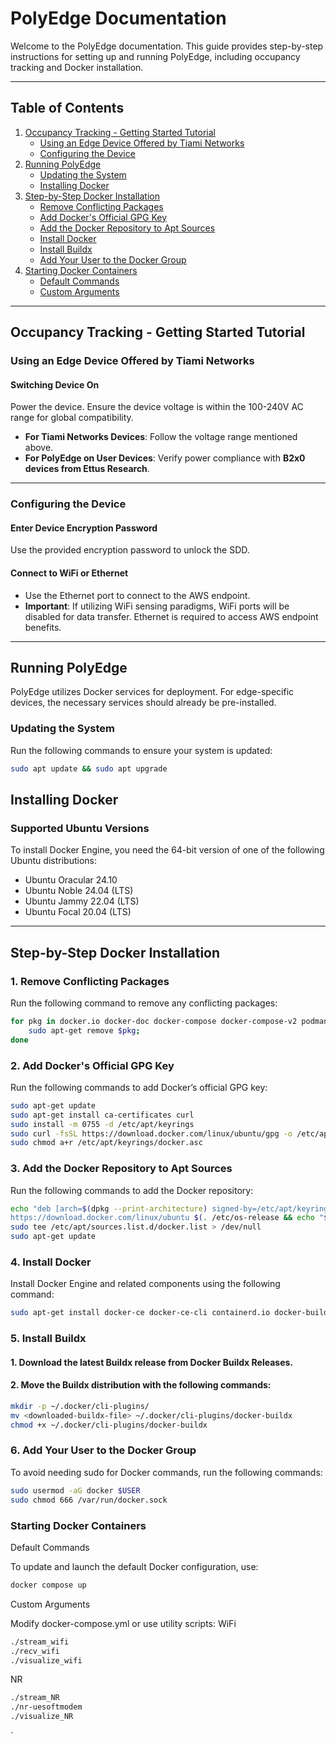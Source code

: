 # PolyEdge Documentation

Welcome to the PolyEdge documentation. This guide provides step-by-step instructions for setting up and running PolyEdge, including occupancy tracking and Docker installation.

---

## Table of Contents

1. [Occupancy Tracking - Getting Started Tutorial](#occupancy-tracking---getting-started-tutorial)
   - [Using an Edge Device Offered by Tiami Networks](#using-an-edge-device-offered-by-tiami-networks)
   - [Configuring the Device](#configuring-the-device)
2. [Running PolyEdge](#running-polyedge)
   - [Updating the System](#updating-the-system)
   - [Installing Docker](#installing-docker)
3. [Step-by-Step Docker Installation](#step-by-step-docker-installation)
   - [Remove Conflicting Packages](#1-remove-conflicting-packages)
   - [Add Docker's Official GPG Key](#2-add-dockers-official-gpg-key)
   - [Add the Docker Repository to Apt Sources](#3-add-the-docker-repository-to-apt-sources)
   - [Install Docker](#4-install-docker)
   - [Install Buildx](#5-install-buildx)
   - [Add Your User to the Docker Group](#6-add-your-user-to-the-docker-group)
4. [Starting Docker Containers](#starting-docker-containers)
   - [Default Commands](#default-commands)
   - [Custom Arguments](#custom-arguments)

---

## Occupancy Tracking - Getting Started Tutorial

### Using an Edge Device Offered by Tiami Networks

#### Switching Device On
Power the device. Ensure the device voltage is within the 100-240V AC range for global compatibility.

- **For Tiami Networks Devices**: Follow the voltage range mentioned above.
- **For PolyEdge on User Devices**: Verify power compliance with **B2x0 devices from Ettus Research**.

---

### Configuring the Device

#### Enter Device Encryption Password
Use the provided encryption password to unlock the SDD.

#### Connect to WiFi or Ethernet
- Use the Ethernet port to connect to the AWS endpoint.
- **Important**: If utilizing WiFi sensing paradigms, WiFi ports will be disabled for data transfer. Ethernet is required to access AWS endpoint benefits.

---

## Running PolyEdge

PolyEdge utilizes Docker services for deployment. For edge-specific devices, the necessary services should already be pre-installed.

### Updating the System
Run the following commands to ensure your system is updated:
```bash
sudo apt update && sudo apt upgrade
```
## Installing Docker

### Supported Ubuntu Versions

To install Docker Engine, you need the 64-bit version of one of the following Ubuntu distributions:

- Ubuntu Oracular 24.10
- Ubuntu Noble 24.04 (LTS)
- Ubuntu Jammy 22.04 (LTS)
- Ubuntu Focal 20.04 (LTS)

---

## Step-by-Step Docker Installation

### 1. Remove Conflicting Packages

Run the following command to remove any conflicting packages:

```bash
for pkg in docker.io docker-doc docker-compose docker-compose-v2 podman-docker containerd runc; do 
    sudo apt-get remove $pkg; 
done
```
### 2. Add Docker's Official GPG Key

Run the following commands to add Docker’s official GPG key:

```bash
sudo apt-get update
sudo apt-get install ca-certificates curl
sudo install -m 0755 -d /etc/apt/keyrings
sudo curl -fsSL https://download.docker.com/linux/ubuntu/gpg -o /etc/apt/keyrings/docker.asc
sudo chmod a+r /etc/apt/keyrings/docker.asc
```
### 3. Add the Docker Repository to Apt Sources

Run the following commands to add the Docker repository:

```bash
echo "deb [arch=$(dpkg --print-architecture) signed-by=/etc/apt/keyrings/docker.asc] \
https://download.docker.com/linux/ubuntu $(. /etc/os-release && echo "$VERSION_CODENAME") stable" | \
sudo tee /etc/apt/sources.list.d/docker.list > /dev/null
sudo apt-get update
```
### 4. Install Docker

Install Docker Engine and related components using the following command:
```bash
sudo apt-get install docker-ce docker-ce-cli containerd.io docker-buildx-plugin docker-compose-plugin
```

### 5. Install Buildx

#### 1. Download the latest Buildx release from Docker Buildx Releases.
#### 2. Move the Buildx distribution with the following commands:

```bash
mkdir -p ~/.docker/cli-plugins/
mv <downloaded-buildx-file> ~/.docker/cli-plugins/docker-buildx
chmod +x ~/.docker/cli-plugins/docker-buildx
```
### 6. Add Your User to the Docker Group

To avoid needing sudo for Docker commands, run the following commands:
```bash
sudo usermod -aG docker $USER
sudo chmod 666 /var/run/docker.sock
```
### Starting Docker Containers
Default Commands

To update and launch the default Docker configuration, use:

```bash
docker compose up
```

Custom Arguments

Modify docker-compose.yml or use utility scripts:
WiFi
```bash
./stream_wifi
./recv_wifi
./visualize_wifi
```
NR
```bash
./stream_NR
./nr-uesoftmodem
./visualize_NR
```



`
